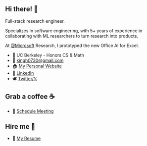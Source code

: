 <!-- Should be consistent with index.md -->

## Hi there! 👋

Full-stack research engineer.

Specializes in software engineering, with 5+ years of experience in collaborating with ML researchers to turn research into products.

At [@Microsoft](https://github.com/microsoft/ "Microsoft") Research, I prototyped the new Office AI for Excel.

- 🌱 UC Berkeley - Honors CS & Math
- 📧 <kingh0730@gmail.com>
- 🏠 [My Personal Website](https://kinghan.info/ "Shangdian (King) Han")
- 👔 [LinkedIn](https://www.linkedin.com/in/kingh0730/ "Shangdian (King) Han")
- 🕊️ [Twitter/𝕏](https://twitter.com/kingh0730/ "kingh0730")

## Grab a coffee ☕

- 📅 [Schedule Meeting](https://calendly.com/kinghan "Calendly")

## Hire me 🫰

- 📃 [My Resume](<resume/Shangdian (King) Han - Resume.pdf> "Resume")
